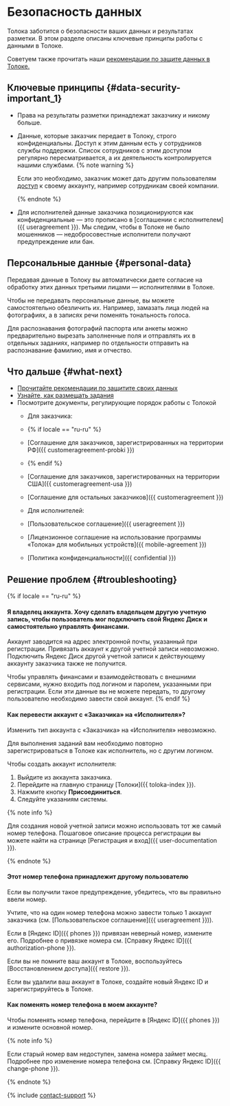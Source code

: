 # Безопасность данных

Толока заботится о безопасности ваших данных и результатах разметки. В этом разделе описаны ключевые принципы работы с данными в Толоке.

Советуем также прочитать наши [рекомендации по защите данных в Толоке.](protect-your-data.md#protect-from-them)

## Ключевые принципы {#data-security-important_1}

- Права на результаты разметки принадлежат заказчику и никому больше.
- Данные, которые заказчик передает в Толоку, строго конфиденциальны. Доступ к этим данным есть у сотрудников службы поддержки. Список сотрудников с этим доступом регулярно пересматривается, а их деятельность контролируется нашими службами.
    {% note warning %}

    Если это необходимо, заказчик может дать другим пользователям [доступ](multiple-access.md#ul_pyj_v3k_xlb) к своему аккаунту, например сотрудникам своей компании.

    {% endnote %}

- Для исполнителей данные заказчика позиционируются как конфиденциальные — это прописано в [соглашении с исполнителем]({{ useragreement }}). Мы следим, чтобы в Толоке не было мошенников — недобросовестные исполнители получают предупреждение или бан.

## Персональные данные {#personal-data}

Передавая данные в Толоку вы автоматически даете согласие на обработку этих данных третьими лицами — исполнителями в Толоке.

Чтобы не передавать персональные данные, вы можете самостоятельно обезличить их. Например, замазать лица людей на фотографиях, а в записях речи поменять тональность голоса.

Для распознавания фотографий паспорта или анкеты можно предварительно вырезать заполненные поля и отправлять их в отдельных заданиях, например по отдельности отправить на распознавание фамилию, имя и отчество.


## Что дальше {#what-next}

- [Прочитайте рекомендации по защитите своих данных](protect-your-data.md#protect-from-them)
- [Узнайте, как размещать задания](first-project.md)
- Посмотрите документы, регулирующие порядок работы с Толокой
    - Для заказчика:
    - {% if locale == "ru-ru" %}
    - [Соглашение для заказчиков, зарегистрированных на территории РФ]({{ customeragreement-probki }})
    - {% endif %}
    - [Соглашение для заказчиков, зарегистированных на территории США]({{ customeragreement-usa }})
    - [Соглашение для остальных заказчиков]({{ customeragreement }})

    - Для исполнителей:
    - [Пользовательское соглашение]({{ useragreement }})
    - [Лицензионное соглашение на использование программы «Толока» для мобильных устройств]({{ mobile-agreement }})

    - [Политика конфиденциальности]({{ confidential }})



## Решение проблем {#troubleshooting}

{% if locale == "ru-ru" %}
#### Я владелец аккаунта. Хочу сделать владельцем другую учетную запись, чтобы пользователь мог подключить свой Яндекс Диск и самостоятельно управлять финансами.

Аккаунт заводится на адрес электронной почты, указанный при регистрации. Привязать аккаунт к другой учетной записи невозможно. Подключить Яндекс Диск другой учетной записи к действующему аккаунту заказчика также не получится.

Чтобы управлять финансами и взаимодействовать с внешними сервисами, нужно входить под логином и паролем, указанными при регистрации. Если эти данные вы не можете передать, то другому пользователю необходимо завести свой аккаунт.
{% endif %}
#### Как перевести аккаунт с «Заказчика» на «Исполнителя»?

Изменить тип аккаунта с «Заказчика» на «Исполнителя» невозможно.

Для выполнения заданий вам необходимо повторно зарегистрироваться в Толоке как исполнитель, но с другим логином.

Чтобы создать аккаунт исполнителя:
1. Выйдите из аккаунта заказчика.
1. Перейдите на главную страницу [Толоки]({{ toloka-index }}).
1. Нажмите кнопку **Присоединиться**.
1. Следуйте указаниям системы.

{% note info %}

Для создания новой учетной записи можно использовать тот же самый номер телефона. Пошаговое описание процесса регистрации вы можете найти на странице [Регистрация и вход]({{ user-documentation }}).

{% endnote %}

#### Этот номер телефона принадлежит другому пользователю

Если вы получили такое предупреждение, убедитесь, что вы правильно ввели номер.

Учтите, что на один номер телефона можно завести только 1 аккаунт заказчика (см. [Пользовательское соглашение]({{ useragreement }})).

Если в [Яндекс ID]({{ phones }}) привязан неверный номер, измените его. Подробнее о привязке номера см. [Справку Яндекс ID]({{ authorization-phone }}).

Если вы не помните ваш аккаунт в Толоке, воспользуйтесь [Восстановлением доступа]({{ restore }}).

Если вы удалили ваш аккаунт в Толоке, создайте новый Яндекс ID и зарегистрируйтесь в Толоке.

#### Как поменять номер телефона в моем аккаунте?

Чтобы поменять номер телефона, перейдите в [Яндекс ID]({{ phones }}) и измените основной номер.

{% note info %}

Если старый номер вам недоступен, замена номера займет месяц. Подробнее про изменение номера телефона см. [Справку Яндекс ID]({{ change-phone }}).

{% endnote %}

{% include [contact-support](../_includes/contact-support-initial-consultation.md) %}